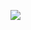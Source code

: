 ![](https://www.madewithnestle.ca/sites/default/files/styles/global_nav_image/public/sp_product_hero_bi_2.png?itok=xna403Qu)
